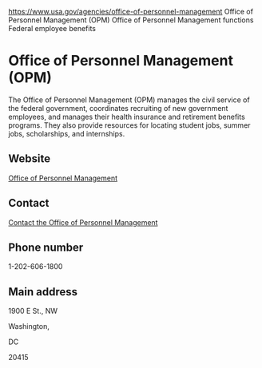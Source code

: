 

https://www.usa.gov/agencies/office-of-personnel-management
Office of Personnel Management (OPM)
Office of Personnel Management functions
Federal employee benefits

Office of Personnel Management
(OPM)
====================================

The Office of Personnel Management (OPM) manages the civil service of the federal government, coordinates recruiting of new government employees, and manages their health insurance and retirement benefits programs. They also provide resources for locating student jobs, summer jobs, scholarships, and internships.

Website
-------

[Office of Personnel Management](https://www.opm.gov/)

Contact
-------

[Contact the Office of Personnel Management](https://www.opm.gov/about-us/contact-us/)

Phone number
------------

1-202-606-1800

Main address
------------

1900 E St., NW
  

Washington,

DC

20415
